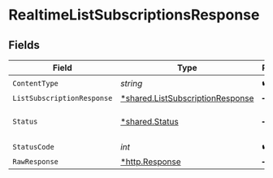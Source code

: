 # RealtimeListSubscriptionsResponse


## Fields

| Field                                                                               | Type                                                                                | Required                                                                            | Description                                                                         |
| ----------------------------------------------------------------------------------- | ----------------------------------------------------------------------------------- | ----------------------------------------------------------------------------------- | ----------------------------------------------------------------------------------- |
| `ContentType`                                                                       | *string*                                                                            | :heavy_check_mark:                                                                  | N/A                                                                                 |
| `ListSubscriptionResponse`                                                          | [*shared.ListSubscriptionResponse](../../models/shared/listsubscriptionresponse.md) | :heavy_minus_sign:                                                                  | OK                                                                                  |
| `Status`                                                                            | [*shared.Status](../../models/shared/status.md)                                     | :heavy_minus_sign:                                                                  | Default error response                                                              |
| `StatusCode`                                                                        | *int*                                                                               | :heavy_check_mark:                                                                  | N/A                                                                                 |
| `RawResponse`                                                                       | [*http.Response](https://pkg.go.dev/net/http#Response)                              | :heavy_minus_sign:                                                                  | N/A                                                                                 |